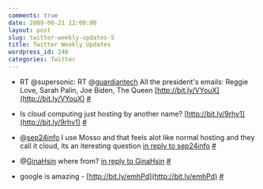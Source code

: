 ```yaml
---
comments: true
date: 2009-06-21 12:00:00
layout: post
slug: twitter-weekly-updates-5
title: Twitter Weekly Updates
wordpress_id: 246
categories: Twitter
---
```



	
  * RT @supersonic: RT @[guardiantech](http://twitter.com/guardiantech) All the president's emails: Reggie Love, Sarah Palin, Joe Biden, The Queen [http://bit.ly/VYouX](http://bit.ly/VYouX) [#](http://twitter.com/porkiey/statuses/2174133316)

	
  * Is cloud computing just hosting by another name? [http://bit.ly/9rhv1](http://bit.ly/9rhv1) [#](http://twitter.com/porkiey/statuses/2188731923)

	
  * @[sep24info](http://twitter.com/sep24info) I use Mosso and that feels alot like normal hosting and they call it cloud, its an iteresting question [in reply to sep24info](http://twitter.com/sep24info/statuses/2188735480) [#](http://twitter.com/porkiey/statuses/2188750657)

	
  * @[GinaHsin](http://twitter.com/GinaHsin) where from? [in reply to GinaHsin](http://twitter.com/GinaHsin/statuses/2189893386) [#](http://twitter.com/porkiey/statuses/2189896959)

	
  * google is amazing - [http://bit.ly/emhPd](http://bit.ly/emhPd) [#](http://twitter.com/porkiey/statuses/2200441363)



